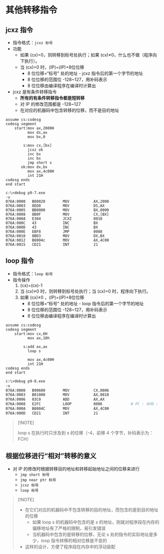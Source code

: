# 其他转移指令



## jcxz 指令



-   指令格式：`jcxz 标号`
-   功能
    -   如果 (cx)=0，则转移到标号处执行；如果 (cx)≠0，什么也不做（程序向下执行）。
    -   当 (cx)=0 时，(IP)=(IP)+8位位移
        -   8 位位移=“标号” 处的地址 - jcxz 指令后的第一个字节的地址
        -   8 位位移的范围位 -128~127，用补码表示
        -   8 位位移由编译程序在编译时计算出
-   jcxz 是有条件转移指令
    -   **所有的有条件转移指令都是短转移**
    -   对 IP 的修改范围都是 -128~127
    -   在对应的机器码中包含转移的位移，而不是目的地址



```assembly
assume cs:codesg
codesg segment
    start:mov ax,2000H
          mov ds,ax
          mov bx,0
          
        s:mov cx,[bx]
          jcxz ok
          inc bx
          inc bx
          jmp short s
       ok:mov dx,bx
          mov ax,4c00H
          int 21H
codesg ends
end start
```



```bas
c:\>debug p9-7.exe
-u
076A:0000   B80020        MOV           AX,2000
076A:0003   8ED8          MOV           DS,AX
076A:0005   BB0000        MOV           BX,0000
076A:0008   8B0F          MOV           CX,[BX]
076A:000A   E304          JCXZ          0010
076A:000C   43            INC           BX
076A:000D   43            INC           BX
076A:000E   EBF8          JMP           0008
076A:0010   8BD3          MOV           DX,BX
076A:0012   B8004c        MOV           AX,4C00
076A:0015   CD21          INT           21
```



## loop 指令



-   指令格式：`loop 标号`
-   指令操作
    1.  (cx)=(cx)-1
    2.  当 (cx)≠0 时，则转移到标号处执行；当 (cx)=0 时，程序向下执行。
    3.  如果 (cx)≠0 ，(IP)=(IP)+8位位移
        -   8 位位移=“标号” 处的地址 - loop 指令后的第一个字节的地址
        -   8 位位移的范围位 -128~127，用补码表示
        -   8 位位移由编译程序在编译时计算出



```assembly
assume cs:codesg
codesg segment
    start:mov cx,6H
          mov ax,10h
          
        s:add ax,ax
          loop s
          
          mov ax,4c00H
          int 21H
codesg ends
end start
```



```bash
c:\>debug p9-8.exe
-u
076A:0000   B90600        MOV           CX,0006
076A:0003   B81000        MOV           AX,0010
076A:0006   03C0          ADD           AX,AX
076A:0008   E2FC          LOOP          0006             # FC : 补码 : -4
076A:000A   B8004C        MOV           AX,4C00
076A:000D   CD21          INT           21
```



>   [!NOTE]
>
>   loop s 在执行时只涉及到 s 的位移（-4，前移 4 个字节，补码表示为：FCH）





## 根据位移进行“相对”转移的意义



-   对 IP 的修改时根据转移目的地址和转移起始地址之间的位移来进行
    -   `jmp short 标号`
    -   `jmp near ptr 标号`
    -   `jcxz 标号`
    -   `loop 标号`



>   [!NOTE]
>
>   -   在它们对应的机器码中不包含转移的目的地址，而包含的是到目的地址的位移
>       -   如果 loop s 的机器码中包含的是 s 的地址，则就对程序段在内存的偏移地址有了严格的限制，易引发错误
>       -   当机器码中包含的是转移的位移，无论 s 处的指令的实际地址是多少，loop 指令转移的相对位移是不变的
>   -   这样的设计，方便了程序段在内存中的浮动装配

